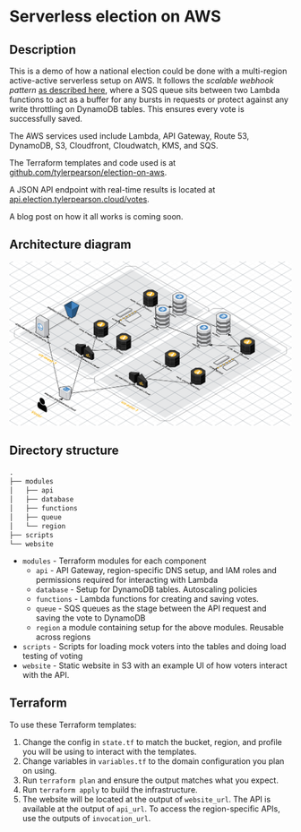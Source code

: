 # Serverless election on AWS

## Description

This is a demo of how a national election could be done with a multi-region active-active serverless setup on AWS. It follows the *scalable webhook pattern* [as described here](https://www.jeremydaly.com/serverless-microservice-patterns-for-aws/), where a SQS queue sits between two Lambda functions to act as a buffer for any bursts in requests or protect against any write throttling on DynamoDB tables. This ensures every vote is successfully saved.

The AWS services used include Lambda, API Gateway, Route 53, DynamoDB, S3, Cloudfront, Cloudwatch, KMS, and SQS.

The Terraform templates and code used is at [github.com/tylerpearson/election-on-aws](https://github.com/tylerpearson/election-on-aws).

A JSON API endpoint with real-time results is located at [api.election.tylerpearson.cloud/votes](https://api.election.tylerpearson.cloud/votes).

A blog post on how it all works is coming soon.

## Architecture diagram

![Diagram](diagram.png?raw=true "Architecture")

## Directory structure

```
.
├── modules
│   ├── api
│   ├── database
│   ├── functions
│   ├── queue
│   └── region
├── scripts
└── website
```

- `modules` - Terraform modules for each component
  - `api` - API Gateway, region-specific DNS setup, and IAM roles and permissions required for interacting with Lambda
  - `database` - Setup for DynamoDB tables. Autoscaling policies
  - `functions` - Lambda functions for creating and saving votes.
  - `queue` - SQS queues as the stage between the API request and saving the vote to DynamoDB
  - `region` a module containing setup for the above modules. Reusable across regions
- `scripts` - Scripts for loading mock voters into the tables and doing load testing of voting
- `website` - Static website in S3 with an example UI of how voters interact with the API.

## Terraform

To use these Terraform templates:

1. Change the config in `state.tf` to match the bucket, region, and profile you will be using to interact with the templates.
1. Change variables in `variables.tf` to the domain configuration you plan on using.
1. Run `terraform plan` and ensure the output matches what you expect.
1. Run `terraform apply` to build the infrastructure.
1. The website will be located at the output of `website_url`. The API is available at the output of `api_url`. To access the region-specific APIs, use the outputs of `invocation_url`.
